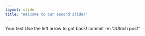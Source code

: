 ```yaml
---
layout: slide
title: "Welcome to our second slide!"
---
```

Your test
Use the left arrow to got back!
commit -m "JUlrich post"
